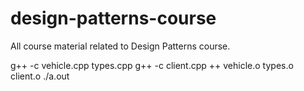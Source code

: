 # design-patterns-course
All course material related to Design Patterns course.

g++ -c vehicle.cpp types.cpp
g++ -c client.cpp
++ vehicle.o types.o client.o
./a.out